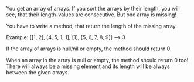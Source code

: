 You get an array of arrays. If you sort the arrays by their length, you will see, that their length-values are
consecutive. But one array is missing!

You have to write a method, that return the length of the missing array.

Example:
[[1, 2], [4, 5, 1, 1], [1], [5, 6, 7, 8, 9]] --> 3

If the array of arrays is null/nil or empty, the method should return 0.

When an array in the array is null or empty, the method should return 0 too!
There will always be a missing element and its length will be always between the given arrays. 
